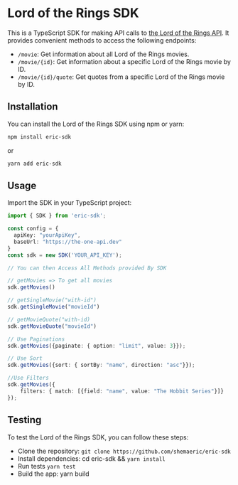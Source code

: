 # Lord of the Rings SDK

This is a TypeScript SDK for making API calls to [the Lord of the Rings API](https://the-one-api.dev/). It provides convenient methods to access the following endpoints:

- `/movie`: Get information about all Lord of the Rings movies.
- `/movie/{id}`: Get information about a specific Lord of the Rings movie by ID.
- `/movie/{id}/quote`: Get quotes from a specific Lord of the Rings movie by ID.

## Installation

You can install the Lord of the Rings SDK using npm or yarn:

```bash
npm install eric-sdk
```
or 

```bash
yarn add eric-sdk
```

## Usage

Import the SDK in your TypeScript project:

```typescript
import { SDK } from 'eric-sdk';

const config = {
  apiKey: "yourApiKey",
  baseUrl: "https://the-one-api.dev"
}
const sdk = new SDK('YOUR_API_KEY');

// You can then Access All Methods provided By SDK

// getMovies => To get all movies
sdk.getMovies()

// getSingleMovie("with-id")
sdk.getSingleMovie("movieId")

// getMovieQuote("with-id)
sdk.getMovieQuote("movieId")

// Use Paginations
sdk.getMovies({paginate: { option: "limit", value: 3}});

// Use Sort
sdk.getMovies({sort: { sortBy: "name", direction: "asc"}});

//Use Filters
sdk.getMovies({
    filters: { match: [{field: "name", value: "The Hobbit Series"}]}
});
```

## Testing

To test the Lord of the Rings SDK, you can follow these steps:

- Clone the repository: `git clone https://github.com/shemaeric/eric-sdk`
- Install dependencies: cd eric-sdk && `yarn install`
- Run tests `yarn test`
- Build the app: yarn build
